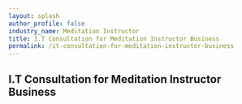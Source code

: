 ```yaml
---
layout: splash 
author_profile: false 
industry_name: Meditation Instructor
title: I.T Consultation for Meditation Instructor Business
permalink: /it-consultation-for-meditation-instructor-business
---
```


## I.T Consultation for Meditation Instructor Business